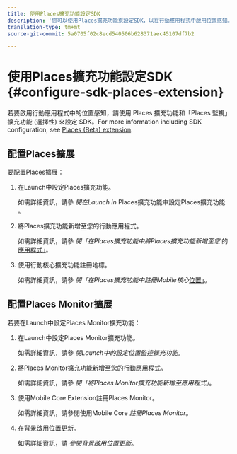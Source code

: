 ```yaml
---
title: 使用Places擴充功能設定SDK
description: '您可以使用Places擴充功能來設定SDK，以在行動應用程式中啟用位置感知。 '
translation-type: tm+mt
source-git-commit: 5a0705f02c8ecd540506b628371aec45107df7b2

---
```



# 使用Places擴充功能設定SDK {#configure-sdk-places-extension}

若要啟用行動應用程式中的位置感知，請使用 Places 擴充功能和「Places 監視」擴充功能 (選擇性) 來設定 SDK。For more information including SDK configuration, see [Places (Beta) extension](/help/places-ext-aep-sdks/places-extension/places-extension.md).

## 配置Places擴展

要配置Places擴展：

1. 在Launch中設定Places擴充功能。

   如需詳細資訊，請參 *閱在Launch in* Places擴充功能中設定Places擴充功能 [](/help/places-ext-aep-sdks/places-extension/places-extension.md)。

1. 將Places擴充功能新增至您的行動應用程式。

   如需詳細資訊，請參 *閱「在Places擴充功能中將Places擴充功能新增至您* 的 [應用程式」](/help/places-ext-aep-sdks/places-extension/places-extension.md)。

1. 使用行動核心擴充功能註冊地標。

   如需詳細資訊，請參 *閱「在Places擴充功能中註冊Mobile核心*[位置」](/help/places-ext-aep-sdks/places-extension/places-extension.md)。

## 配置Places Monitor擴展

若要在Launch中設定Places Monitor擴充功能：

1. 在Launch中設定Places Monitor擴充功能。

   如需詳細資訊，請參 *閱Launch中的設定位置監控擴充功能*。

1. 將Places Monitor擴充功能新增至您的行動應用程式。

   如需詳細資訊，請參 *閱「將Places Monitor擴充功能新增至應用程式」*。

1. 使用Mobile Core Extension註冊Places Monitor。

   如需詳細資訊，請參閱使用Mobile Core *註冊Places Monitor*。

1. 在背景啟用位置更新。

   如需詳細資訊，請 *參閱背景啟用位置更新*。
